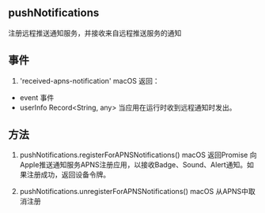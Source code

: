 ## pushNotifications
注册远程推送通知服务，并接收来自远程推送服务的通知

## 事件
1. 'received-apns-notification' macOS
返回：
 * event 事件
 * userInfo Record<String, any>
 当应用在运行时收到远程通知时发出。

 ## 方法
 1. pushNotifications.registerForAPNSNotifications() macOS
 返回Promise<string>
 向Apple推送通知服务APNS注册应用，以接收Badge、Sound、Alert通知。如果注册成功，返回设备令牌。

 2. pushNotifications.unregisterForAPNSNotifications() macOS
 从APNS中取消注册
